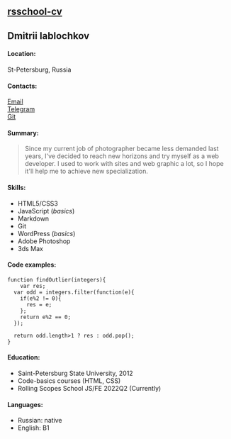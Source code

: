## [rsschool-cv](https://yablochkov.github.io/rsschool-cv/cv)

## Dmitrii Iablochkov

#### **Location:**

St-Petersburg, Russia

#### **Contacts:**

[Email](mailto:dima5544@ya.ru)  
[Telegram](https://t.me/yablochkov)  
[Git](https://github.com/yablochkov)

#### **Summary:**

> Since my current job of photographer became less demanded last years, I've decided to reach new horizons and try myself as a web developer. I used to work with sites and web graphic a lot, so I hope it'll help me to achieve new specialization.

#### **Skills:**

- HTML5/CSS3
- JavaScript (*basics*)
- Markdown
- Git
- WordPress (*basics*)
- Adobe Photoshop
- 3ds Max

#### **Code examples:**

```
function findOutlier(integers){
    var res;
  var odd = integers.filter(function(e){
    if(e%2 != 0){
      res = e;
    };
    return e%2 == 0;
  });
  
  return odd.length>1 ? res : odd.pop();
}
```

#### **Education:**

- Saint-Petersburg State University, 2012
- Code-basics courses (HTML, CSS)
- Rolling Scopes School JS/FE 2022Q2 (Currently)

#### **Languages:**

- Russian: native
- English: B1

